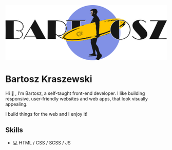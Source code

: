 
<!-- - 👀 I’m interested in ...
- 🌱 I’m currently learning ...
- 💞️ I’m looking to collaborate on ...
- 📫 How to reach me ... -->

![I am GitHub Readme Generator's creator](https://github.com/dejotb/dejotb/blob/main/logo%20github.png)

# Bartosz Kraszewski

Hi 👋 , I’m Bartosz, a self-taught front-end developer. I like building responsive, user-friendly websites and web apps, that look visually appealing.

I build things for the web and I enjoy it!



## Skills

- 💻 HTML / CSS / SCSS / JS

<!---
dejotb/dejotb is a ✨ special ✨ repository because its `README.md` (this file) appears on your GitHub profile.
You can click the Preview link to take a look at your changes.
--->


